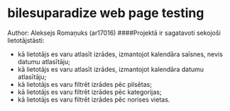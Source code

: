 # bilesuparadize web page testing 
Author: Aleksejs Romaņuks (ar17016)
####Projektā ir sagatavoti sekojoši lietotājstāsti:
- kā lietotājs es varu atlasīt izrādes, izmantojot kalendāra saīsnes, nevis datumu
atlasītāju;
- kā lietotājs es varu atlasīt izrādes, izmantojot kalendāra datumu atlasītāju;
- kā lietotājs es varu filtrēt izrādes pēc pilsētas;
- kā lietotājs es varu filtrēt izrādes pēc kategorijas;
- kā lietotājs es varu filtrēt izrādes pēc norises vietas.